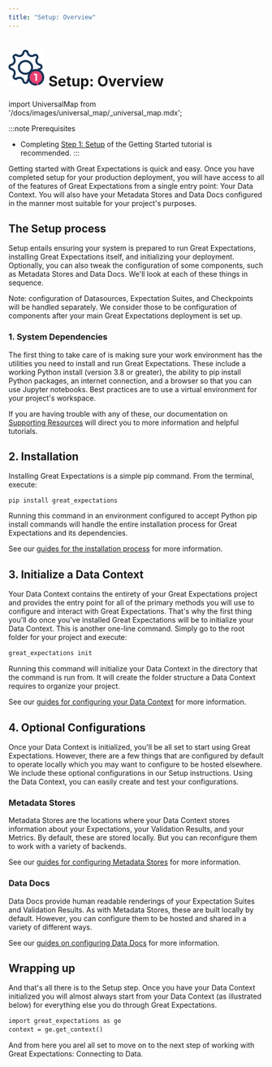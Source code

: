 ```yaml
---
title: "Setup: Overview"
---
```

# [![Setup Icon](../../images/universal_map/Gear-active.png)](setup_overview.md) Setup: Overview 

import UniversalMap from '/docs/images/universal_map/_universal_map.mdx';

<!--Use 'inactive' or 'active' to indicate which Universal Map steps this term has a use case within.-->

<UniversalMap setup='active' connect='inactive' create='inactive' validate='inactive'/>

<!-- Only keep one of the 'To best understand this document' lines.  For processes like the Universal Map steps, use the first one.  For processes like the Architecture Reviews, use the second one. -->

:::note Prerequisites
- Completing [Step 1: Setup](/docs/tutorials/getting_started/initialize_a_data_context) of the Getting Started tutorial is recommended.
:::
	
Getting started with Great Expectations is quick and easy.  Once you have completed setup for your production deployment, you will have access to all of the features of Great Expectations from a single entry point: Your Data Context.  You will also have your Metadata Stores and Data Docs configured in the manner most suitable for your project's purposes.

## The Setup process

<!-- Brief outline of what the process entails.  -->

Setup entails ensuring your system is prepared to run Great Expectations, installing Great Expectations itself, and initializing your deployment. Optionally, you can also tweak the configuration of some components, such as Metadata Stores and Data Docs. We'll look at each of these things in sequence.

Note: configuration of Datasources, Expectation Suites, and Checkpoints will be handled separately. We consider those to be configuration of components after your main Great Expectations deployment is set up.

<!-- The following subsections should be repeated as necessary.  They should give a high level map of the things that need to be done or optionally can be done in this process, preferably in the order that they should be addressed (assuming there is one). If the process crosses multiple steps of the Universal Map, use the <SetupHeader> <ConnectHeader> <CreateHeader> and <ValidateHeader> tags to indicate which Universal Map step the subsections fall under. -->

### 1. System Dependencies

The first thing to take care of is making sure your work environment has the utilities you need to install and run Great Expectations.  These include a working Python install (version 3.8 or greater), the ability to pip install Python packages, an internet connection, and a browser so that you can use Jupyter notebooks.  Best practices are to use a virtual environment for your project's workspace.

If you are having trouble with any of these, our documentation on [Supporting Resources](/docs/reference/supporting_resources) will direct you to more information and helpful tutorials.

## 2. Installation

Installing Great Expectations is a simple pip command.  From the terminal, execute:

```markup title="Terminal command:"
pip install great_expectations
```

Running this command in an environment configured to accept Python pip install commands will handle the entire installation process for Great Expectations and its dependencies.  

See our [guides for the installation process](/docs/guides/setup/installation/index) for more information.

## 3. Initialize a Data Context

Your Data Context contains the entirety of your Great Expectations project and provides the entry point for all of the primary methods you will use to configure and interact with Great Expectations.  That's why the first thing you'll do once you've installed Great Expectations will be to initialize your Data Context.  This is another one-line command.  Simply go to the root folder for your project and execute:

```markdown title="Terminal command:"
great_expectations init
```

Running this command will initialize your Data Context in the directory that the command is run from.  It will create the folder structure a Data Context requires to organize your project.

See our [guides for configuring your Data Context](/docs/guides/setup/configuring_data_contexts/index) for more information.

## 4. Optional Configurations

Once your Data Context is initialized, you'll be all set to start using Great Expectations.  However, there are a few things that are configured by default to operate locally which you may want to configure to be hosted elsewhere.  We include these optional configurations in our Setup instructions.  Using the Data Context, you can easily create and test your configurations.

### Metadata Stores

Metadata Stores are the locations where your Data Context stores information about your Expectations, your Validation Results, and your Metrics.  By default, these are stored locally.  But you can reconfigure them to work with a variety of backends.  

See our [guides for configuring Metadata Stores](/docs/guides/setup/configuring_metadata_stores/index) for more information.

### Data Docs

Data Docs provide human readable renderings of your Expectation Suites and Validation Results.  As with Metadata Stores, these are built locally by default.  However, you can configure them to be hosted and shared in a variety of different ways.  

See our [guides on configuring Data Docs](/docs/guides/setup/configuring_data_docs/index) for more information.

## Wrapping up

<!-- This section is essentially a victory lap.  It should reiterate what they have accomplished/are now capable of doing.  If there is a next process (such as the universal map steps) this should state that the reader is now ready to move on to it. -->

And that's all there is to the Setup step.  Once you have your Data Context initialized you will almost always start from your Data Context (as illustrated below) for everything else you do through Great Expectations.

```markdown title="Python code:"
import great_expectations as ge
context = ge.get_context()
```

And from here you arel all set to move on to the next step of working with Great Expectations: Connecting to Data.